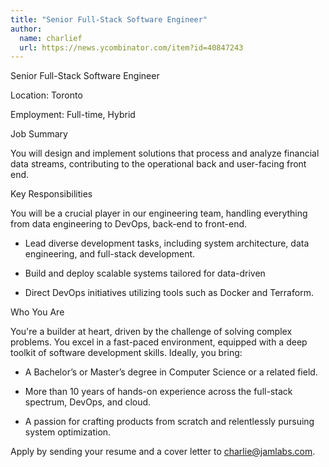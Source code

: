 ```yaml
---
title: "Senior Full-Stack Software Engineer"
author:
  name: charlief
  url: https://news.ycombinator.com/item?id=40847243
---
```

Senior Full-Stack Software Engineer

Location: Toronto

Employment: Full-time, Hybrid

Job Summary

You will design and implement solutions that process and analyze financial data streams, contributing to the operational back and user-facing front end.

Key Responsibilities

You will be a crucial player in our engineering team, handling everything from data engineering to DevOps, back-end to front-end.

- Lead diverse development tasks, including system architecture, data engineering, and full-stack development.

- Build and deploy scalable systems tailored for data-driven

- Direct DevOps initiatives utilizing tools such as Docker and Terraform.

Who You Are

You&#x27;re a builder at heart, driven by the challenge of solving complex problems. You excel in a fast-paced environment, equipped with a deep toolkit of software development skills. Ideally, you bring:

- A Bachelor’s or Master’s degree in Computer Science or a related field.

- More than 10 years of hands-on experience across the full-stack spectrum, DevOps, and cloud.

- A passion for crafting products from scratch and relentlessly pursuing system optimization.

Apply by sending your resume and a cover letter to charlie@jamlabs.com.
